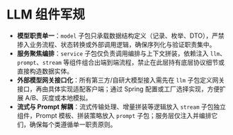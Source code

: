 # LLM 组件军规

- **模型职责单一**：`model` 子包只承载数据结构定义（记录、枚举、DTO），严禁掺入业务流程、状态转换或外部调用逻辑，确保序列化与验证职责集中。
- **服务聚焦编排**：`service` 子包仅负责调用编排与上下文拼装，依赖注入 `llm`、`prompt`、`stream` 等组件组合出端到端流程，禁止在此层持有底层协议细节或直接构造数据实体。
- **外部模型网关接口化**：所有第三方/自研大模型接入需先在 `llm` 子包定义网关接口，再由具体实现适配客户端；通过 Spring 配置或工厂选择实现，方便扩展 A/B、灰度或本地模拟。
- **流式与 Prompt 解耦**：流式传输处理、增量拼装等逻辑放入 `stream` 子包独立组件，Prompt 模板、拼装策略放入 `prompt` 子包；服务层仅注入并编排它们，确保每个类遵循单一职责原则。

